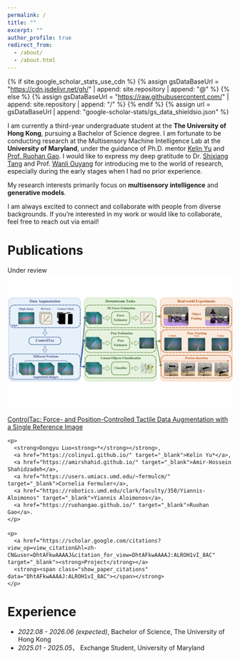 ```yaml
---
permalink: /
title: ""
excerpt: ""
author_profile: true
redirect_from: 
  - /about/
  - /about.html
---
```


{% if site.google_scholar_stats_use_cdn %}
{% assign gsDataBaseUrl = "https://cdn.jsdelivr.net/gh/" | append: site.repository | append: "@" %}
{% else %}
{% assign gsDataBaseUrl = "https://raw.githubusercontent.com/" | append: site.repository | append: "/" %}
{% endif %}
{% assign url = gsDataBaseUrl | append: "google-scholar-stats/gs_data_shieldsio.json" %}

<span class='anchor' id='about-me'></span>

I am currently a third-year undergraduate student at the **The University of Hong Kong**, pursuing a Bachelor of Science degree. I am fortunate to be conducting research at the Multisensory Machine Intelligence Lab at the **University of Maryland**, under the guidance of Ph.D. mentor [Kelin Yu](https://colinyu1.github.io/) and [Prof. Ruohan Gao](https://ruohangao.github.io/). I would like to express my deep gratitude to Dr. [Shixiang Tang](https://tangshixiang.github.io/) and Prof. [Wanli Ouyang](https://wlouyang.github.io/) for introducing me to the world of research, especially during the early stages when I had no prior experience.

My research interests primarily focus on **multisensory intelligence** and **generative models**.

I am always excited to connect and collaborate with people from diverse backgrounds. If you’re interested in my work or would like to collaborate, feel free to reach out via email!


 

# Publications 

<div class="paper-box">
  <div class="paper-box-image">
    <div>
      <div class="badge">Under review</div>
      <img class="small-teaser" src="images/teaser_0.png" alt="sym">
    </div>
  </div>

  <div class="paper-box-text" markdown="1">
    <p>
      <a href="https://openaccess.thecvf.com/content_cvpr_2016/papers/He_Deep_Residual_Learning_CVPR_2016_paper.pdf" target="_blank">
        ControlTac: Force- and Position-Controlled Tactile Data Augmentation with a Single Reference Image
      </a>
    </p>

    <p>
      <strong>Dongyu Luo<strong>*</strong></strong>, 
      <a href="https://colinyu1.github.io/" target="_blank">Kelin Yu*</a>, 
      <a href="https://amirshahid.github.io/" target="_blank">Amir-Hossein Shahidzadeh</a>, 
      <a href="https://users.umiacs.umd.edu/~fermulcm/" target="_blank">Cornelia Fermuler</a>, 
      <a href="https://robotics.umd.edu/clark/faculty/350/Yiannis-Aloimonos" target="_blank">Yiannis Aloimonos</a>, 
      <a href="https://ruohangao.github.io/" target="_blank">Ruohan Gao</a>.
    </p>

    <p>
      <a href="https://scholar.google.com/citations?view_op=view_citation&hl=zh-CN&user=DhtAFkwAAAAJ&citation_for_view=DhtAFkwAAAAJ:ALROH1vI_8AC" target="_blank"><strong>Project</strong></a>
      <strong><span class="show_paper_citations" data="DhtAFkwAAAAJ:ALROH1vI_8AC"></span></strong>
    </p>
  </div>
</div>





# Experience
- *2022.08 - 2026.06 (expected)*, Bachelor of Science, The University of Hong Kong
- *2025.01 - 2025.05*， Exchange Student, University of Maryland
 

